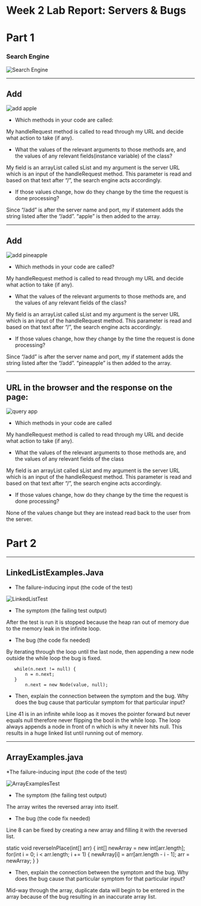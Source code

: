 # Week 2 Lab Report: Servers & Bugs
# Part 1
### Search Engine

 ![Search Engine](searchEngine.png)

---
## Add

 ![add apple](AddedW.png)

 * Which methods in your code are called:

 My handleRequest method is called to read through my URL and decide what action to take (if any). 
 * What the values of the relevant arguments to those methods are, and the values of any relevant fields(instance variable) of the class?

 My field is an arrayList called sList and my argument is the server URL which is an input of the handleRequest method. This parameter is read and based on that text after “/”, the  search engine acts accordingly. 

 * If those values change, how do they change by the time the request is done processing?
 
 Since “/add” is after the server name and port, my if statement adds the string listed after the “/add”. “apple” is then added to the array.

---
## Add

 ![add pineapple](Pineapple.png)

 * Which methods in your code are called?

 My handleRequest method is called to read through my URL and decide what action to take (if any). 

 * What the values of the relevant arguments to those methods are, and the values of any relevant fields of the class?

 My field is an arrayList called sList and my argument is the server URL which is an input of the handleRequest method. This parameter is read and based on that text after “/”, the search engine acts accordingly.

 * If those values change, how they change by the time the request is done processing?

 Since “/add” is after the server name and port, my if statement adds the string listed after the “/add”. “pineapple” is then added to the array.


---
## URL in the browser and the response on the page:

 ![query app](appQuery.png)
 
 * Which methods in your code are called

 My handleRequest method is called to read through my URL and decide what action to take (if any). 

 * What the values of the relevant arguments to those methods are, and the values of any relevant fields of the class

 My field is an arrayList called sList and my argument is the server URL which is an input of the handleRequest method. This parameter is read and based on that text after “/”, the search engine acts accordingly.

 * If those values change, how do they change by the time the request is done processing?

 None of the values change but they are instead read back to the user from the server. 


# Part 2
---
## LinkedListExamples.Java
 * The failure-inducing input (the code of the test)

 ![LinkedListTest](LinkedListTest.png)

 * The symptom (the failing test output) 

 After the test is run it is stopped because the heap ran out of memory due to the memory leak in the infinite loop.
 * The bug (the code fix needed)

 By iterating through the loop until the last node, then appending a new node outside the while loop the bug is fixed.

       while(n.next != null) {
           n = n.next;
       }
           n.next = new Node(value, null);
 
 * Then, explain the connection between the symptom and the bug. Why does the bug cause that particular symptom for that particular input? 

 Line 41 is in an infinite while loop as it moves the pointer forward but never equals null therefore never flipping the bool in the while loop. The loop always appends a node in front of n which is why it never hits null. This results in a huge linked list until running out of memory.

 

---
## ArrayExamples.java
 *The failure-inducing input (the code of the test)

 ![ArrayExamplesTest](ArrayTests.png)

 * The symptom (the failing test output)  

 The array writes the reversed array into itself. 
 * The bug (the code fix needed)

Line 8 can be fixed by creating a new array and filling it with the reversed list.

 static void reverseInPlace(int[] arr) {
   int[] newArray = new int[arr.length];
   for(int i = 0; i < arr.length; i += 1) {
     newArray[i] = arr[arr.length - i - 1];
     arr = newArray;
   }
 }

 * Then, explain the connection between the symptom and the bug. Why does the bug cause that particular symptom for that particular input?

 Mid-way through the array, duplicate data will begin to be entered in the array because of the bug resulting in an inaccurate array list.